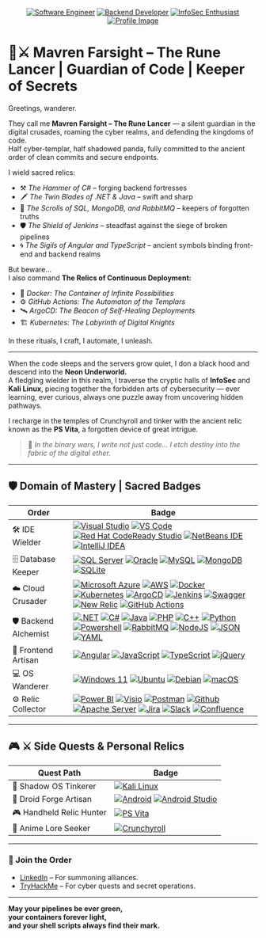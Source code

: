 <div align="center">

[![Software Engineer](https://img.shields.io/badge/Software%20Engineer-darkgreen?style=for-the-badge)](https://github.com/mf-rl)
[![Backend Developer](https://img.shields.io/badge/Backend%20Developer-yellow?style=for-the-badge)](https://github.com/mf-rl)
[![InfoSec Enthusiast](https://img.shields.io/badge/InfoSec%20Enthusiast-darkred?style=for-the-badge)](https://github.com/mf-rl)
<br/>
[![Profile Image](https://tryhackme-badges.s3.amazonaws.com/mfrl.png)](https://tryhackme.com/p/mfrl)

</div>

# 🐼⚔️ Mavren Farsight – The Rune Lancer | Guardian of Code | Keeper of Secrets

Greetings, wanderer.

They call me **Mavren Farsight – The Rune Lancer** — a silent guardian in the digital crusades, roaming the cyber realms, and defending the kingdoms of code.  
Half cyber-templar, half shadowed panda, fully committed to the ancient order of clean commits and secure endpoints.

I wield sacred relics:
- ⚒️ *The Hammer of C#* – forging backend fortresses  
- 🗡️ *The Twin Blades of .NET & Java* – swift and sharp  
- 📜 *The Scrolls of SQL, MongoDB, and RabbitMQ* – keepers of forgotten truths  
- 🛡️ *The Shield of Jenkins* – steadfast against the siege of broken pipelines  
- 🌀 *The Sigils of Angular and TypeScript* – ancient symbols binding front-end and backend realms

But beware…  
I also command **The Relics of Continuous Deployment:**
- 🧩 *Docker: The Container of Infinite Possibilities*  
- ⚙️ *GitHub Actions: The Automaton of the Templars*  
- 🛰️ *ArgoCD: The Beacon of Self-Healing Deployments*  
- 🏗️ *Kubernetes: The Labyrinth of Digital Knights*

In these rituals, I craft, I automate, I unleash.

---

When the code sleeps and the servers grow quiet, I don a black hood and descend into the **Neon Underworld.**  
A fledgling wielder in this realm, I traverse the cryptic halls of **InfoSec** and **Kali Linux**, piecing together the forbidden arts of cybersecurity — ever learning, ever curious, always one puzzle away from uncovering hidden pathways.

I recharge in the temples of Crunchyroll and tinker with the ancient relic known as the **PS Vita**, a forgotten device of great intrigue.

> 🐾 *In the binary wars, I write not just code… I etch destiny into the fabric of the digital ether.*

---
## 🛡️ Domain of Mastery | Sacred Badges
| **Order**   | **Badge** |
| ------------- | ------------- |
| 🛠️ IDE Wielder  | [![Visual Studio](https://custom-icon-badges.demolab.com/badge/Visual%20Studio-5C2D91.svg?&logo=visualstudio&logoColor=white)](https://visualstudio.microsoft.com/vs/) [![VS Code](https://custom-icon-badges.demolab.com/badge/Visual%20Studio%20Code-0078d7.svg?logo=vsc&logoColor=white)](https://code.visualstudio.com/) [![Red Hat CodeReady Studio](https://img.shields.io/badge/CodeReady%20Studio-white?style=flat&logo=red-hat&logoColor=red)](https://www.redhat.com/en/technologies/jboss-middleware/codeready-studio) [![NetBeans IDE](https://img.shields.io/badge/NetBeans%20IDE-1B6AC6.svg?logo=apache-netbeans-ide&logoColor=white)](#) [![IntelliJ IDEA](https://img.shields.io/badge/IntelliJIDEA-000000.svg?logo=intellij-idea&logoColor=white)](#)  |
| 🗄️ Database Keeper  | [![SQL Server](https://custom-icon-badges.demolab.com/badge/Microsoft%20SQL%20Server-CC2927?logo=mssqlserver-white&logoColor=white)](https://www.microsoft.com/en-us/sql-server/sql-server-2019) [![Oracle](https://custom-icon-badges.demolab.com/badge/Oracle-F80000?logo=oracle&logoColor=fff)](https://www.oracle.com/database/) [![MySQL](https://img.shields.io/badge/MySQL-4479A1?logo=mysql&logoColor=fff)](https://www.mysql.com/) [![MongoDB](https://img.shields.io/badge/MongoDB-%234ea94b.svg?logo=mongodb&logoColor=white)](https://www.mongodb.com/) [![SQLite](https://img.shields.io/badge/SQLite-%2307405e.svg?logo=sqlite&logoColor=white)](#)  |
| ☁️ Cloud Crusader  | [![Microsoft Azure](https://custom-icon-badges.demolab.com/badge/Microsoft%20Azure-0089D6?logo=msazure&logoColor=white)](https://azure.microsoft.com/en-us/) [![AWS](https://custom-icon-badges.demolab.com/badge/AWS-%23FF9900.svg?logo=aws&logoColor=white)](https://aws.amazon.com/) [![Docker](https://img.shields.io/badge/Docker-2496ED?logo=docker&logoColor=fff)](https://www.docker.com/) [![Kubernetes](https://img.shields.io/badge/Kubernetes-326CE5?logo=kubernetes&logoColor=fff)](https://kubernetes.io/) [![ArgoCD](https://img.shields.io/badge/ArgoCD-white?style=flat&logo=argo&logoColor=orange)](https://argo-cd.readthedocs.io/en/stable/) [![Jenkins](https://img.shields.io/badge/Jenkins-D24939?logo=jenkins&logoColor=white)](https://www.jenkins.io/) [![Swagger](https://img.shields.io/badge/Swagger-white?style=flat&logo=swagger&logoColor=green)](https://swagger.io/) [![New Relic](https://img.shields.io/badge/New%20Relic-white?style=flat&logo=newrelic&logoColor=green)](https://newrelic.com/) [![GitHub Actions](https://img.shields.io/badge/GitHub_Actions-2088FF?logo=github-actions&logoColor=white)](#)  |
| 🛡️ Backend Alchemist  | [![.NET](https://img.shields.io/badge/.NET-white?style=flat&logo=.net&logoColor=purple)](https://dotnet.microsoft.com/) [![C#](https://custom-icon-badges.demolab.com/badge/C%23-%23239120.svg?logo=cshrp&logoColor=white)](https://docs.microsoft.com/en-us/dotnet/csharp/) [![Java](https://img.shields.io/badge/Java-%23ED8B00.svg?logo=openjdk&logoColor=white)](https://www.java.com/) [![PHP](https://img.shields.io/badge/PHP-white?style=flat&logo=php&logoColor=blueviolet)](https://www.php.net/) [![C++](https://img.shields.io/badge/C++-%2300599C.svg?logo=c%2B%2B&logoColor=white)](https://en.cppreference.com/w/) [![Python](https://img.shields.io/badge/Python-3776AB?logo=python&logoColor=fff)](https://www.python.org/) [![Powershell](https://img.shields.io/badge/Powershell%20Scripting-white?style=flat&logo=powershell&logoColor=blue)](https://github.com/PowerShell/PowerShell) [![RabbitMQ](https://img.shields.io/badge/RabbitMQ-white?style=flat&logo=rabbitmq&logoColor=orange)](https://www.rabbitmq.com/) [![NodeJS](https://img.shields.io/badge/Node.js-6DA55F?logo=node.js&logoColor=white)](#) [![JSON](https://img.shields.io/badge/JSON-000?logo=json&logoColor=fff)](#) [![YAML](https://img.shields.io/badge/YAML-CB171E?logo=yaml&logoColor=fff)](#)  |
| 🎨 Frontend Artisan  | [![Angular](https://img.shields.io/badge/Angular-%23DD0031.svg?logo=angular&logoColor=white)](https://angular.io/) [![JavaScript](https://img.shields.io/badge/JavaScript-F7DF1E?logo=javascript&logoColor=000)](https://www.javascript.com/) [![TypeScript](https://img.shields.io/badge/TypeScript-3178C6?logo=typescript&logoColor=fff)](https://www.typescriptlang.org/) [![jQuery](https://img.shields.io/badge/jQuery-0769AD?logo=jquery&logoColor=fff)](https://jquery.com/)  |
| 💻 OS Wanderer  | [![Windows 11](https://custom-icon-badges.demolab.com/badge/Windows-0078D6?logo=windows11&logoColor=white)](https://www.microsoft.com/en-us/software-download/windows11) [![Ubuntu](https://img.shields.io/badge/Ubuntu-E95420?logo=ubuntu&logoColor=white)](https://ubuntu.com/) [![Debian](https://img.shields.io/badge/Debian-A81D33?logo=debian&logoColor=fff)](https://www.debian.org/) [![macOS](https://img.shields.io/badge/macOS-000000?logo=apple&logoColor=F0F0F0)](#)  |
| ⚙️ Relic Collector  | [![Power BI](https://custom-icon-badges.demolab.com/badge/Power%20BI-F1C912?logo=power-bi&logoColor=fff)](https://powerbi.microsoft.com/) [![Visio](https://img.shields.io/badge/Microsoft%20Visio-white?style=flat&logo=microsoft-visio&logoColor=blue)](https://office.live.com/start/visio.aspx) [![Postman](https://img.shields.io/badge/Postman-white?style=flat&logo=postman&logoColor=orange)](https://www.postman.com/) [![Github](https://img.shields.io/badge/GitHub-%23121011.svg?logo=github&logoColor=white)](https://github.com/) [![Apache Server](https://img.shields.io/badge/Apache%20HTTP%20Server-white?style=flat&logo=apache&logoColor=red)](https://httpd.apache.org/) [![Jira](https://img.shields.io/badge/Jira-0052CC?logo=jira&logoColor=fff)](#) [![Slack](https://img.shields.io/badge/Slack-4A154B?logo=slack&logoColor=fff)](#) [![Confluence](https://img.shields.io/badge/Confluence-172B4D?logo=confluence&logoColor=fff)](#)  |

---

## 🎮 ⚔️ Side Quests & Personal Relics
| **Quest Path** | **Badge** |
|----------------|-----------|
| 🐉 Shadow OS Tinkerer | [![Kali Linux](https://img.shields.io/badge/Kali%20Linux-557C94?logo=kalilinux&logoColor=fff)](#) |
| 🤖 Droid Forge Artisan | [![Android](https://img.shields.io/badge/Android-3DDC84?logo=android&logoColor=white)](https://www.android.com/) [![Android Studio](https://img.shields.io/badge/Android%20Studio-white?style=flat&logo=android-studio&logoColor=green)](https://developer.android.com/studio/) |
| 🎮 Handheld Relic Hunter | [![PS Vita](https://img.shields.io/badge/PS%20Vita-white?style=flat&logo=playstation-vita&logoColor=blue)](https://en.wikipedia.org/wiki/PlayStation_Vita) |
| 🍥 Anime Lore Seeker | [![Crunchyroll](https://img.shields.io/badge/Crunchyroll-white?style=flat&logo=crunchyroll&logoColor=orange)](https://www.crunchyroll.com/) |

---

### 🧭 Join the Order
- [LinkedIn](https://www.linkedin.com/in/mauricioramirezrl/) – For summoning alliances.
- [TryHackMe](https://tryhackme.com/p/mf.ramirezl) – For cyber quests and secret operations.

---

**May your pipelines be ever green,  
your containers forever light,  
and your shell scripts always find their mark.**
